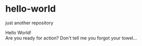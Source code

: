 # hello-world
just another repository

Hello World!  
Are you ready for action?
Don't tell me you forgot your towel...
